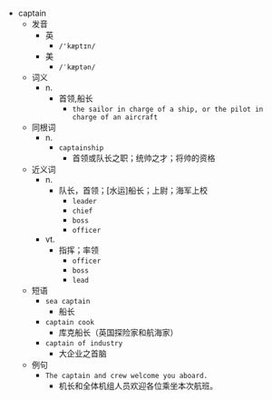 - captain
  - 发音
    - 英
      - `/'kæptɪn/`
    - 美
      - `/ˈkæptən/`
  - 词义
    - n.
      - 首领,船长
        - `the sailor in charge of a ship, or the pilot in charge of an aircraft`
  - 同根词
    - n.
      - `captainship`
        - 首领或队长之职；统帅之才；将帅的资格
  - 近义词
    - n.
      - 队长，首领；[水运]船长；上尉；海军上校
        - `leader`
        - `chief`
        - `boss`
        - `officer`
    - vt.
      - 指挥；率领
        - `officer`
        - `boss`
        - `lead`
  - 短语
    - `sea captain`
      - 船长 
    - `captain cook`
      - 库克船长（英国探险家和航海家） 
    - `captain of industry`
      - 大企业之首脑 
  - 例句
    - `The captain and crew welcome you aboard.`
      - 机长和全体机组人员欢迎各位乘坐本次航班。

